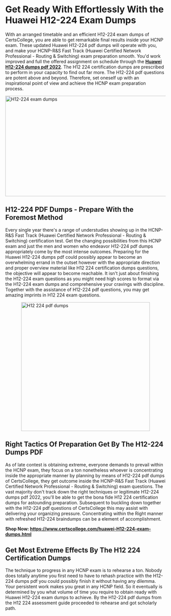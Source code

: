 <h1><strong>Get Ready With Effortlessly With the Huawei H12-224 Exam Dumps&nbsp;</strong></h1>
<p><span style="font-weight: 400;">With an arranged timetable and an efficient  H12-224 exam dumps of CertsCollege, you are able to get remarkable final results inside your HCNP exam. These updated Huawei H12-224 pdf dumps will operate with you, and make your HCNP-R&S Fast Track (Huawei Certified Network Professional - Routing & Switching) exam preparation smooth. You'd work improved and full the offered assignment on schedule through the <strong><a href="https://www.certscollege.com/huawei-H12-224-exam-dumps.html">Huawei H12-224 dumps pdf 2022</a></strong>. The H12 224 certification dumps are prescribed to perform in your capacity to find out far more. The  H12-224 pdf questions are potent above and beyond. Therefore, set oneself up with an inspirational point of view and achieve the HCNP exam preparation process.&nbsp;</span></p>
<p><span style="font-weight: 400;"><img style="display: block; margin-left: auto; margin-right: auto;" src="https://i.ibb.co/CPDK3ps/Yellow-and-Blue-Initiative-Blog-Banner.png" alt="H12-224 exam dumps" width="559" height="315" /></span></p>
<h2><strong>H12-224 PDF Dumps - Prepare With the Foremost Method</strong></h2>
<p><span style="font-weight: 400;">Every single year there's a range of understudies showing up in the HCNP-R&S Fast Track (Huawei Certified Network Professional - Routing & Switching) certification test. Get the changing possibilities from this HCNP exam and just the men and women who endeavor H12-224 pdf dumps appropriately come by the most intense outcomes. Preparing for the Huawei H12-224 dumps pdf could possibly appear to become an overwhelming errand in the outset however with the appropriate direction and proper overview material like H12 224 certification dumps questions, the objective will appear to become reachable. It isn't just about finishing the H12-224 exam questions as you might need high scores to format via the H12-224 exam dumps and comprehensive your cravings with discipline. Together with the assistance of H12-224 pdf questions, you may get amazing imprints in H12 224 exam questions.</span></p>
<p><span style="font-weight: 400;"><a href="https://tinyurl.com/y5alyc9u"><img style="display: block; margin-left: auto; margin-right: auto;" src="https://i.ibb.co/9tMrhdY/Teacher-Appreciation-Invitation.png" alt="H12 224 pdf dumps " width="404" height="404" /></a></span></p>
<h2><strong>Right Tactics Of Preparation Get By The H12-224 Dumps PDF</strong></h2>
<p><span style="font-weight: 400;">As of late contest is obtaining extreme, everyone demands to prevail within the HCNP exam, they focus on a ton nonetheless whoever is concentrating inside the appropriate manner by planning by means of H12-224 pdf dumps of CertsCollege, they get outcome inside the HCNP-R&S Fast Track (Huawei Certified Network Professional - Routing & Switching) exam questions. The vast majority don't track down the right techniques or legitimate H12-224 dumps pdf 2022, you'll be able to get the bona fide H12 224 certification dumps for astounding preparation. Subsequent to buckling down together with the  H12-224 pdf questions of CertsCollege this may assist with delivering your organizing pressure. Concentrating within the Right manner with refreshed H12-224 braindumps can be a element of accomplishment.</span></p>
<p><span style="font-weight: 400;"><strong>Shop Now: <a href="https://www.certscollege.com/huawei-H12-224-exam-dumps.html">https://www.certscollege.com/huawei-H12-224-exam-dumps.html</a></strong></span></p>
<h2><strong>Get Most Extreme Effects By The H12 224 Certification Dumps</strong></h2>
<p><span style="font-weight: 400;">The technique to progress in any HCNP exam is to rehearse a ton. Nobody does totally anytime you first need to have to rehash practice with the H12-224 dumps pdf you could possibly finish it without having any dilemma. Your persistent work makes you great in any HCNP field. So it eventually is determined by you what volume of time you require to obtain ready with Huawei H12-224 exam dumps to achieve. By the H12-224 pdf dumps from the H12 224 assessment guide proceeded to rehearse and got scholarly path.</span></p>
